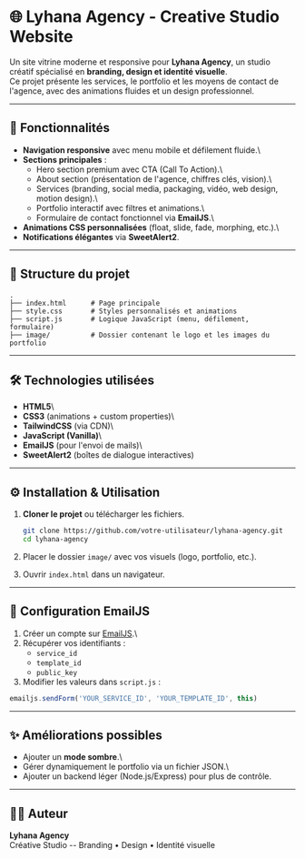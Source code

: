 # 🌐 Lyhana Agency - Creative Studio Website

Un site vitrine moderne et responsive pour **Lyhana Agency**, un studio
créatif spécialisé en **branding, design et identité visuelle**.\
Ce projet présente les services, le portfolio et les moyens de contact
de l'agence, avec des animations fluides et un design professionnel.

------------------------------------------------------------------------

## 🚀 Fonctionnalités

-   **Navigation responsive** avec menu mobile et défilement fluide.\
-   **Sections principales** :
    -   Hero section premium avec CTA (Call To Action).\
    -   About section (présentation de l'agence, chiffres clés,
        vision).\
    -   Services (branding, social media, packaging, vidéo, web design,
        motion design).\
    -   Portfolio interactif avec filtres et animations.\
    -   Formulaire de contact fonctionnel via **EmailJS**.\
-   **Animations CSS personnalisées** (float, slide, fade, morphing,
    etc.).\
-   **Notifications élégantes** via **SweetAlert2**.

------------------------------------------------------------------------

## 📂 Structure du projet

    .
    ├── index.html      # Page principale
    ├── style.css       # Styles personnalisés et animations
    ├── script.js       # Logique JavaScript (menu, défilement, formulaire)
    ├── image/          # Dossier contenant le logo et les images du portfolio

------------------------------------------------------------------------

## 🛠️ Technologies utilisées

-   **HTML5**\
-   **CSS3** (animations + custom properties)\
-   **TailwindCSS** (via CDN)\
-   **JavaScript (Vanilla)**\
-   **EmailJS** (pour l'envoi de mails)\
-   **SweetAlert2** (boîtes de dialogue interactives)

------------------------------------------------------------------------

## ⚙️ Installation & Utilisation

1.  **Cloner le projet** ou télécharger les fichiers.

    ``` bash
    git clone https://github.com/votre-utilisateur/lyhana-agency.git
    cd lyhana-agency
    ```

2.  Placer le dossier `image/` avec vos visuels (logo, portfolio, etc.).

3.  Ouvrir `index.html` dans un navigateur.

------------------------------------------------------------------------

## 📧 Configuration EmailJS

1.  Créer un compte sur [EmailJS](https://www.emailjs.com/).\
2.  Récupérer vos identifiants :
    -   `service_id`
    -   `template_id`
    -   `public_key`
3.  Modifier les valeurs dans `script.js` :

``` js
emailjs.sendForm('YOUR_SERVICE_ID', 'YOUR_TEMPLATE_ID', this)
```

------------------------------------------------------------------------

## ✨ Améliorations possibles

-   Ajouter un **mode sombre**.\
-   Gérer dynamiquement le portfolio via un fichier JSON.\
-   Ajouter un backend léger (Node.js/Express) pour plus de contrôle.

------------------------------------------------------------------------

## 👩‍🎨 Auteur

**Lyhana Agency**\
Créative Studio -- Branding • Design • Identité visuelle

